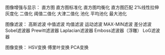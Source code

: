 图像增强与显示：
直方图
直方图标准化
直方图均衡化
直方图匹配
2%线性拉伸
灰度化
二值化
阈值二值化
大津二值化
池化
平均池化
最大池化

图像滤波：
高斯滤波
中值滤波
均值滤波
运动滤波
MAX-MIN滤波
差分滤波
Sobel滤波器
Prewitt滤波器
Laplacian滤波器
Emboss滤波器（浮雕）
LoG滤波器

图像变换：
HSV变换
傅里叶变换
PCA变换
